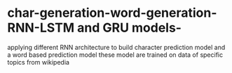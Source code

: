 # char-generation-word-generation-RNN-LSTM and GRU models-
applying different RNN architecture to build character prediction model and a word based prediction model these model are trained on data of specific topics from wikipedia

